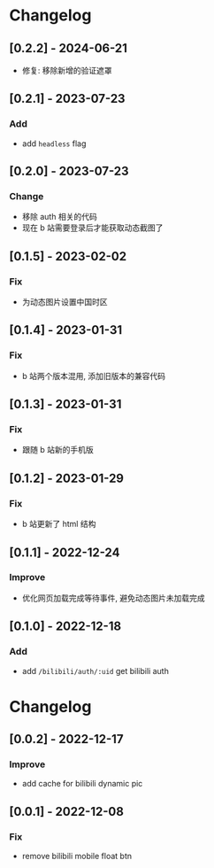 # Changelog

## [0.2.2] - 2024-06-21

- 修复: 移除新增的验证遮罩

## [0.2.1] - 2023-07-23

### Add

- add `headless` flag

## [0.2.0] - 2023-07-23

### Change

- 移除 auth 相关的代码
- 现在 b 站需要登录后才能获取动态截图了

## [0.1.5] - 2023-02-02

### Fix

- 为动态图片设置中国时区

## [0.1.4] - 2023-01-31

### Fix

- b 站两个版本混用, 添加旧版本的兼容代码

## [0.1.3] - 2023-01-31

### Fix

- 跟随 b 站新的手机版

## [0.1.2] - 2023-01-29

### Fix

- b 站更新了 html 结构

## [0.1.1] - 2022-12-24

### Improve

- 优化网页加载完成等待事件, 避免动态图片未加载完成

## [0.1.0] - 2022-12-18

### Add

- add `/bilibili/auth/:uid` get bilibili auth

# Changelog

## [0.0.2] - 2022-12-17

### Improve

- add cache for bilibili dynamic pic

## [0.0.1] - 2022-12-08

### Fix

- remove bilibili mobile float btn
